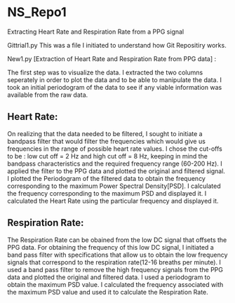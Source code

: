 # NS_Repo1
Extracting Heart Rate and Respiration Rate from a PPG signal

Gittrial1.py
This was a file I initiated to understand how Git Repositiry works. 

New1.py [Extraction of Heart Rate and Respiration Rate from PPG data] :

The first step was to visualize the data. I extracted the two columns seperately in order to plot the data and to be able to manipulate the data. 
I took an initial periodogram of the data to see if any viable information was available from the raw data. 

## Heart Rate:
On realizing that the data needed to be filtered, I sought to initiate a bandpass filter that would filter the frequencies which would give us frequencies in the range of possible heart rate values. I chose the cut-offs to be : low cut off = 2 Hz and high cut off = 8 Hz, keeping in mind the bandpass characteristics and the required frequency range (60-200 Hz). I applied the filter to the PPG data and plotted the original and filtered signal. I plotted the Periodogram of the filtered data to obtain the frequency corresponding to the maximum Power Spectral Density[PSD]. I calculated the frequency corresponding to the maximum PSD and displayed it. I calculated the Heart Rate using the particular frequency and displayed it. 

## Respiration Rate:
The Respiration Rate can be obained from the low DC signal that offsets the PPG data. For obtaining the frequency of this low DC signal, I initiated a band pass filter with specifications that allow us to obtain the low frequency signals that correspond to the respiration rate(12-16 breaths per minute). I used a band pass filter to remove the high frequency signals from the PPG data and plotted the original and filtered data. I used a periodogram to obtain the maximum PSD value. I calculated the frequency associated with the maximum PSD value and used it to calculate the Respiration Rate. 
